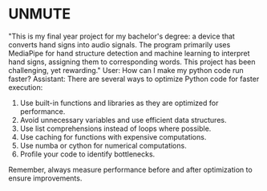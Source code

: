 # UNMUTE
"This is my final year project for my bachelor's degree: a device that converts hand signs into audio signals. The program primarily uses MediaPipe for hand structure detection and machine learning to interpret hand signs, assigning them to corresponding words. This project has been challenging, yet rewarding."
User: How can I make my python code run faster?
Assistant: There are several ways to optimize Python code for faster execution:

1. Use built-in functions and libraries as they are optimized for performance.
2. Avoid unnecessary variables and use efficient data structures.
3. Use list comprehensions instead of loops where possible.
4. Use caching for functions with expensive computations.
5. Use numba or cython for numerical computations.
6. Profile your code to identify bottlenecks.

Remember, always measure performance before and after optimization to ensure improvements.
